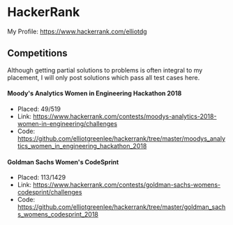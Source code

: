 # HackerRank

My Profile: https://www.hackerrank.com/elliotdg

## Competitions

Although getting partial solutions to problems is often integral to my placement, I will only post solutions which pass all test cases here.

#### Moody's Analytics Women in Engineering Hackathon 2018  

* Placed: 49/519
* Link: https://www.hackerrank.com/contests/moodys-analytics-2018-women-in-engineering/challenges
* Code: https://github.com/elliotgreenlee/hackerrank/tree/master/moodys_analytics_women_in_engineering_hackathon_2018

#### Goldman Sachs Women's CodeSprint  

* Placed: 113/1429
* Link: https://www.hackerrank.com/contests/goldman-sachs-womens-codesprint/challenges
* Code: https://github.com/elliotgreenlee/hackerrank/tree/master/goldman_sachs_womens_codesprint_2018
	